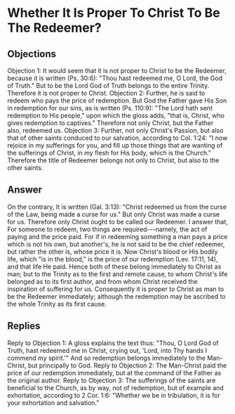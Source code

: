# Whether It Is Proper To Christ To Be The Redeemer?
## Objections
Objection 1: It would seem that it is not proper to Christ to be the Redeemer, because it is written (Ps. 30:6): "Thou hast redeemed me, O Lord, the God of Truth." But to be the Lord God of Truth belongs to the entire Trinity. Therefore it is not proper to Christ.
Objection 2: Further, he is said to redeem who pays the price of redemption. But God the Father gave His Son in redemption for our sins, as is written (Ps. 110:9): "The Lord hath sent redemption to His people," upon which the gloss adds, "that is, Christ, who gives redemption to captives." Therefore not only Christ, but the Father also, redeemed us.
Objection 3: Further, not only Christ's Passion, but also that of other saints conduced to our salvation, according to Col. 1:24: "I now rejoice in my sufferings for you, and fill up those things that are wanting of the sufferings of Christ, in my flesh for His body, which is the Church." Therefore the title of Redeemer belongs not only to Christ, but also to the other saints.
## Answer
On the contrary, It is written (Gal. 3:13): "Christ redeemed us from the curse of the Law, being made a curse for us." But only Christ was made a curse for us. Therefore only Christ ought to be called our Redeemer.
I answer that, For someone to redeem, two things are required---namely, the act of paying and the price paid. For if in redeeming something a man pays a price which is not his own, but another's, he is not said to be the chief redeemer, but rather the other is, whose price it is. Now Christ's blood or His bodily life, which "is in the blood," is the price of our redemption (Lev. 17:11, 14), and that life He paid. Hence both of these belong immediately to Christ as man; but to the Trinity as to the first and remote cause, to whom Christ's life belonged as to its first author, and from whom Christ received the inspiration of suffering for us. Consequently it is proper to Christ as man to be the Redeemer immediately; although the redemption may be ascribed to the whole Trinity as its first cause.
## Replies
Reply to Objection 1: A gloss explains the text thus: "Thou, O Lord God of Truth, hast redeemed me in Christ, crying out, 'Lord, into Thy hands I commend my spirit.'" And so redemption belongs immediately to the Man-Christ, but principally to God.
Reply to Objection 2: The Man-Christ paid the price of our redemption immediately, but at the command of the Father as the original author.
Reply to Objection 3: The sufferings of the saints are beneficial to the Church, as by way, not of redemption, but of example and exhortation, according to 2 Cor. 1:6: "Whether we be in tribulation, it is for your exhortation and salvation."